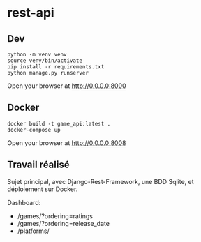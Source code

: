 # rest-api

## Dev

```shell
python -m venv venv
source venv/bin/activate
pip install -r requirements.txt
python manage.py runserver
```

Open your browser at http://0.0.0.0:8000

## Docker

```shell
docker build -t game_api:latest .
docker-compose up
```

Open your browser at http://0.0.0.0:8008

## Travail réalisé

Sujet principal, avec Django-Rest-Framework, une BDD Sqlite, et déploiement sur Docker.

Dashboard:
- /games/?ordering=ratings
- /games/?ordering=release_date
- /platforms/
